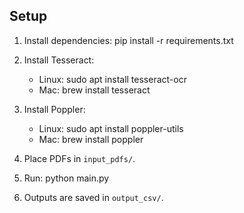 ## Setup

1. Install dependencies:
   pip install -r requirements.txt

2. Install Tesseract:

   - Linux: sudo apt install tesseract-ocr
   - Mac: brew install tesseract

3. Install Poppler:

   - Linux: sudo apt install poppler-utils
   - Mac: brew install poppler

4. Place PDFs in `input_pdfs/`.

5. Run:
   python main.py

6. Outputs are saved in `output_csv/`.
